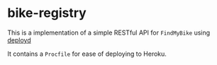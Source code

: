 # bike-registry

This is a implementation of a simple RESTful API for `FindMyBike` using [deployd](http://deployd.com)

It contains a `Procfile` for ease of deploying to Heroku.

